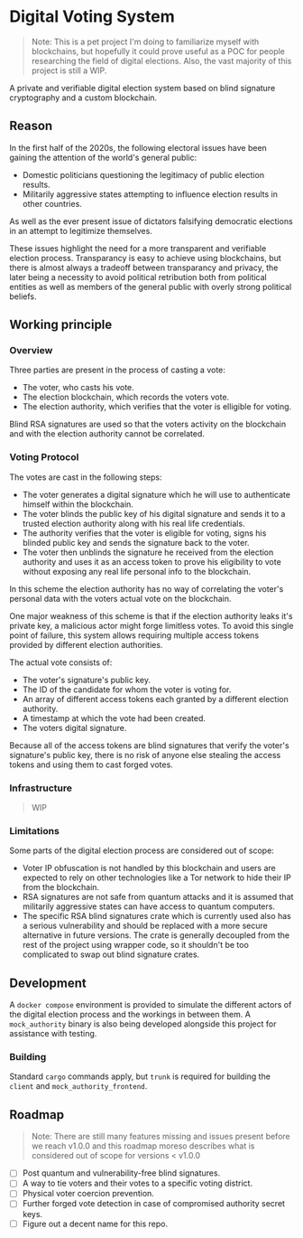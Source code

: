 # Digital Voting System

>Note: This is a pet project I'm doing to familiarize myself with blockchains, but hopefully it could prove useful as a POC for people researching the field of digital elections. Also, the vast majority of this project is still a WIP.

A private and verifiable digital election system based on blind signature cryptography and a custom blockchain.

## Reason

In the first half of the 2020s, the following electoral issues have been gaining the attention of the world's general public:

- Domestic politicians questioning the legitimacy of public election results.
- Militarily aggressive states attempting to influence election results in other countries.

As well as the ever present issue of dictators falsifying democratic elections in an attempt to legitimize themselves.

These issues highlight the need for a more transparent and verifiable election process. Transparancy is easy to achieve using blockchains, but there is almost always a tradeoff between transparancy and privacy, the later being a necessity to avoid political retribution both from political entities as well as members of the general public with overly strong political beliefs.

## Working principle

### Overview

Three parties are present in the process of casting a vote:

- The voter, who casts his vote.
- The election blockchain, which records the voters vote.
- The election authority, which verifies that the voter is elligible for voting.

Blind RSA signatures are used so that the voters activity on the blockchain and with the election authority cannot be correlated.

### Voting Protocol

The votes are cast in the following steps:

- The voter generates a digital signature which he will use to authenticate himself within the blockchain.
- The voter blinds the public key of his digital signature and sends it to a trusted election authority along with his real life credentials.
- The authority verifies that the voter is eligible for voting, signs his blinded public key and sends the signature back to the voter.
- The voter then unblinds the signature he received from the election authority and uses it as an access token to prove his eligibility to vote without exposing any real life personal info to the blockchain.

In this scheme the election authority has no way of correlating the voter's personal data with the voters actual vote on the blockchain.

One major weakness of this scheme is that if the election authority leaks it's private key, a malicious actor might forge limitless votes. To avoid this single point of failure, this system allows requiring multiple access tokens provided by different election authorities.

The actual vote consists of:

- The voter's signature's public key.
- The ID of the candidate for whom the voter is voting for.
- An array of different access tokens each granted by a different election authority.
- A timestamp at which the vote had been created.
- The voters digital signature.

Because all of the access tokens are blind signatures that verify the voter's signature's public key, there is no risk of anyone else stealing the access tokens and using them to cast forged votes.

### Infrastructure

>WIP

### Limitations

Some parts of the digital election process are considered out of scope:

- Voter IP obfuscation is not handled by this blockchain and users are expected to rely on other technologies like a Tor network to hide their IP from the blockchain.
- RSA signatures are not safe from quantum attacks and it is assumed that militarily aggressive states can have access to quantum computers.
- The specific RSA blind signatures crate which is currently used also has a serious vulnerability and should be replaced with a more secure alternative in future versions. The crate is generally decoupled from the rest of the project using wrapper code, so it shouldn't be too complicated to swap out blind signature crates.

## Development

A `docker compose` environment is provided to simulate the different actors of the digital election process and the workings in between them.
A `mock_authority` binary is also being developed alongside this project for assistance with testing.

### Building

Standard `cargo` commands apply, but `trunk` is required for building the `client` and `mock_authority_frontend`.

## Roadmap

> Note: There are still many features missing and issues present before we reach v1.0.0 and this roadmap moreso describes what is considered out of scope for versions < v1.0.0

- [ ] Post quantum and vulnerability-free blind signatures.
- [ ] A way to tie voters and their votes to a specific voting district.
- [ ] Physical voter coercion prevention.
- [ ] Further forged vote detection in case of compromised authority secret keys.
- [ ] Figure out a decent name for this repo.
